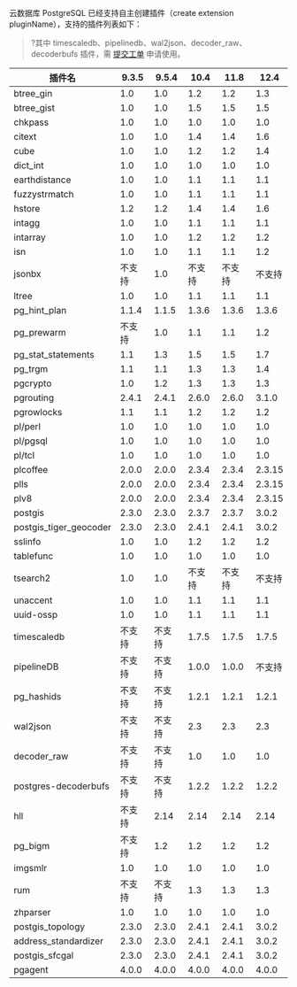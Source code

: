 云数据库 PostgreSQL 已经支持自主创建插件（create extension pluginName），支持的插件列表如下：

>?其中 timescaledb、pipelinedb、wal2json、decoder_raw、decoderbufs 插件，需 [提交工单](https://console.cloud.tencent.com/workorder/category) 申请使用。

| 插件名                 | 9.3.5  | 9.5.4  | 10.4   | 11.8   | 12.4   |
| ---------------------- | ------ | ------ | ------ | ------ | ------ |
| btree_gin              | 1.0    | 1.0    | 1.2    | 1.2    | 1.3    |
| btree_gist             | 1.0    | 1.0    | 1.5    | 1.5    | 1.5    |
| chkpass                | 1.0    | 1.0    | 1.0    | 1.0    | 1.0    |
| citext                 | 1.0    | 1.0    | 1.4    | 1.4    | 1.6    |
| cube                   | 1.0    | 1.0    | 1.2    | 1.2    | 1.4    |
| dict_int               | 1.0    | 1.0    | 1.0    | 1.0    | 1.0    |
| earthdistance          | 1.0    | 1.0    | 1.1    | 1.1    | 1.1    |
| fuzzystrmatch          | 1.0    | 1.0    | 1.1    | 1.1    | 1.1    |
| hstore                 | 1.2    | 1.2    | 1.4    | 1.4    | 1.6    |
| intagg                 | 1.0    | 1.0    | 1.1    | 1.1    | 1.1    |
| intarray               | 1.0    | 1.0    | 1.2    | 1.2    | 1.2    |
| isn                    | 1.0    | 1.0    | 1.1    | 1.1    | 1.2    |
| jsonbx                 | 不支持 | 1.0    | 不支持 | 不支持 | 不支持 |
| ltree                  | 1.0    | 1.0    | 1.1    | 1.1    | 1.1    |
| pg_hint_plan           | 1.1.4  | 1.1.5  | 1.3.6  | 1.3.6  | 1.3.6  |
| pg_prewarm             | 不支持 | 1.0    | 1.1    | 1.1    | 1.2    |
| pg_stat_statements     | 1.1    | 1.3    | 1.5    | 1.5    | 1.7    |
| pg_trgm                | 1.1    | 1.1    | 1.3    | 1.3    | 1.4    |
| pgcrypto               | 1.0    | 1.2    | 1.3    | 1.3    | 1.3    |
| pgrouting              | 2.4.1  | 2.4.1  | 2.6.0  | 2.6.0  | 3.1.0  |
| pgrowlocks             | 1.1    | 1.1    | 1.2    | 1.2    | 1.2    |
| pl/perl                | 1.0    | 1.0    | 1.0    | 1.0    | 1.0    |
| pl/pgsql               | 1.0    | 1.0    | 1.0    | 1.0    | 1.0    |
| pl/tcl                 | 1.0    | 1.0    | 1.0    | 1.0    | 1.0    |
| plcoffee               | 2.0.0  | 2.0.0  | 2.3.4  | 2.3.4  | 2.3.15 |
| plls                   | 2.0.0  | 2.0.0  | 2.3.4  | 2.3.4  | 2.3.15 |
| plv8                   | 2.0.0  | 2.0.0  | 2.3.4  | 2.3.4  | 2.3.15 |
| postgis                | 2.3.0  | 2.3.0  | 2.3.7  | 2.3.7  | 3.0.2  |
| postgis_tiger_geocoder | 2.3.0  | 2.3.0  | 2.4.1  | 2.4.1  | 3.0.2  |
| sslinfo                | 1.0    | 1.0    | 1.2    | 1.2    | 1.2    |
| tablefunc              | 1.0    | 1.0    | 1.0    | 1.0    | 1.0    |
| tsearch2               | 1.0    | 1.0    | 不支持 | 不支持 | 不支持 |
| unaccent               | 1.0    | 1.0    | 1.1    | 1.1    | 1.1    |
| uuid-ossp              | 1.0    | 1.0    | 1.1    | 1.1    | 1.1    |
| timescaledb            | 不支持 | 不支持 | 1.7.5  | 1.7.5  | 1.7.5  |
| pipelineDB             | 不支持 | 不支持 | 1.0.0  | 1.0.0  | 不支持 |
| pg_hashids             | 不支持 | 不支持 | 1.2.1  | 1.2.1  | 1.2.1  |
| wal2json               | 不支持 | 不支持 | 2.3    | 2.3    | 2.3    |
| decoder_raw            | 不支持 | 不支持 | 1.0    | 1.0    | 1.0    |
| postgres-decoderbufs   | 不支持 | 不支持 | 1.2.2  | 1.2.2  | 1.2.2  |
| hll                    | 不支持 | 2.14   | 2.14   | 2.14   | 2.14   |
| pg_bigm                | 不支持 | 1.2    | 1.2    | 1.2    | 1.2    |
| imgsmlr                | 1.0    | 1.0    | 1.0    | 1.0    | 1.0    |
| rum                    | 不支持 | 不支持 | 1.3    | 1.3    | 1.3    |
| zhparser               | 1.0    | 1.0    | 1.0    | 1.0    | 1.0    |
| postgis_topology       | 2.3.0  | 2.3.0  | 2.4.1  | 2.4.1  | 3.0.2  |
| address_standardizer   | 2.3.0  | 2.3.0  | 2.4.1  | 2.4.1  | 3.0.2  |
| postgis_sfcgal         | 2.3.0  | 2.3.0  | 2.4.1  | 2.4.1  | 3.0.2  |
| pgagent         | 4.0.0  | 4.0.0  | 4.0.0  | 4.0.0  | 4.0.0  |

